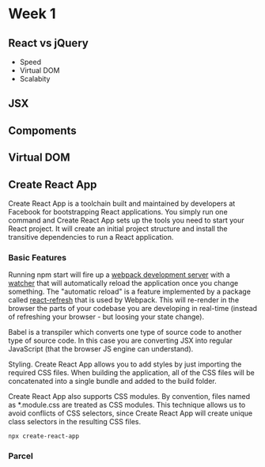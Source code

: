 # Week 1

## React vs jQuery

- Speed
- Virtual DOM
- Scalabity 

## JSX


## Compoments


## Virtual DOM


## Create React App

Create React App is a toolchain built and maintained by developers at Facebook for bootstrapping React applications. You simply run one command and Create React App sets up the tools you need to start your React project. It will create an initial project structure and install the transitive dependencies to run a React application.

### Basic Features

  Running npm start will fire up a <a href="https://webpack.js.org/configuration/dev-server/">webpack development server</a> with a <a href="https://webpack.js.org/configuration/watch/#watch">watcher</a> that will automatically reload the application once you change something. The "automatic reload" is a feature implemented by a package called <a href="https://www.npmjs.com/package/react-refresh">react-refresh</a> that is used by Webpack. This will re-render in the browser the parts of your codebase you are developing in real-time (instead of refreshing your browser - but loosing your state change).

  Babel is a transpiler which converts one type of source code to another type of source code. In this case you are converting JSX into regular JavaScript (that the browser JS engine can understand). 

  Styling. Create React App allows you to add styles by just importing the required CSS files. When building the application, all of the CSS files will be concatenated into a single bundle and added to the build folder.  
  
  Create React App also supports CSS modules. By convention, files named as *.module.css are treated as CSS modules. This technique allows us to avoid conflicts of CSS selectors, since Create React App will create unique class selectors in the resulting CSS files.



```JS
npx create-react-app
```



### Parcel